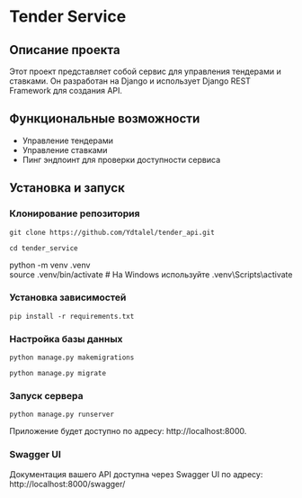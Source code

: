 # Tender Service

## Описание проекта

Этот проект представляет собой сервис для управления тендерами и ставками. Он разработан на Django и использует Django REST Framework для создания API. 

## Функциональные возможности

- Управление тендерами
- Управление ставками
- Пинг эндпоинт для проверки доступности сервиса

## Установка и запуск

### Клонирование репозитория

```
git clone https://github.com/Ydtalel/tender_api.git
```
`cd tender_service`

python -m venv .venv  
source .venv/bin/activate # На Windows используйте .venv\Scripts\activate

### Установка зависимостей

`pip install -r requirements.txt`

### Настройка базы данных
`python manage.py makemigrations`

`python manage.py migrate`
### Запуск сервера
`python manage.py runserver`

Приложение будет доступно по адресу: http://localhost:8000.

### Swagger UI
Документация вашего API доступна через Swagger UI по адресу: http://localhost:8000/swagger/
